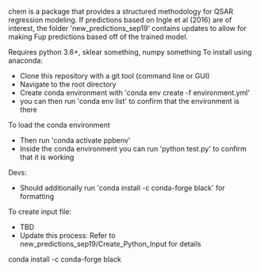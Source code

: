 chem is a package that provides a structured methodology for QSAR regression modeling.
If predictions based on Ingle et al (2016) are of interest, the folder 'new_predictions_sep19' contains updates to allow for making Fup predictions based off of the trained model. 

Requires python 3.6+, sklear something, numpy something
To install using anaconda:
* Clone this repository with a git tool (command line or GUI)
* Navigate to the root directory
* Create conda environment with 'conda env create -f environment.yml'
* you can then run 'conda env list' to confirm that the environment is there

To load the conda environment
* Then run 'conda activate ppbenv'
* Inside the conda environment you can run 'python test.py' to confirm that it is working

Devs:
* Should additionally run 'conda install -c conda-forge black' for formatting

To create input file:
* TBD
* Update this process: Refer to new_predictions_sep19/Create_Python_Input for details    

	
conda install -c conda-forge black
